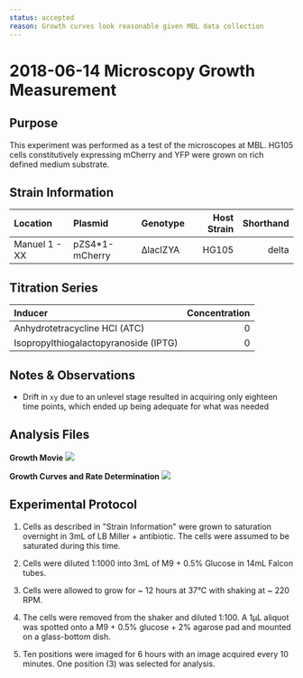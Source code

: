 ```yaml
---
status: accepted
reason: Growth curves look reasonable given MBL data collection
---
```


# 2018-06-14 Microscopy Growth Measurement

## Purpose
This experiment was performed as a test of the microscopes at MBL. HG105 cells constitutively expressing mCherry and YFP were grown on rich defined medium substrate.

## Strain Information
| Location | Plasmid | Genotype | Host Strain | Shorthand |
| :------- | :------ | :------- | ----------: | --------: |
| Manuel 1 - XX | pZS4\*1-mCherry | ΔlacIZYA | HG105 | delta |


## Titration Series

| Inducer | Concentration |
| :------ | ------------: |
| Anhydrotetracycline HCl (ATC) | 0 |
| Isopropylthiogalactopyranoside (IPTG) | 0|

## Notes & Observations
* Drift in `xy` due to an unlevel stage resulted in acquiring only eighteen time points, which ended up being adequate for what was needed

## Analysis Files

**Growth Movie**
![](output/20180617_37C_RDM_O2_growth_10.gif)

**Growth Curves and Rate Determination**
![](outptu/20180614_37C_RDM_O2_growth_statistics.png)

## Experimental Protocol

1. Cells as described in "Strain Information" were grown to saturation overnight in 3mL of LB Miller + antibiotic. The cells were assumed to be saturated during this time.

1. Cells were diluted 1:1000 into 3mL of M9 + 0.5% Glucose in 14mL Falcon tubes. 

2. Cells were allowed to grow for ~ 12 hours at 37°C with shaking at ~ 220 RPM.

3. The cells were removed from the shaker and diluted 1:100. A 1µL aliquot was spotted onto a M9 + 0.5% glucose + 2% agarose pad and mounted on a glass-bottom dish. 

4. Ten positions were imaged for 6 hours with an image acquired every 10 minutes. One position (3) was selected for analysis.
